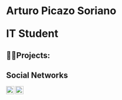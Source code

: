 <h1>Arturo Picazo Soriano <br/> <p>IT Student</p>

<h2>👨‍💻Projects:</h2>


<h2>Social Networks</h2>
<a href="https://www.linkedin.com/in/arturo-picazo-soriano-326775267/"><img align="left" alt="Arturo | LinkedIn" width="22px" src="https://cdn.jsdelivr.net/npm/simple-icons@v3/icons/linkedin.svg"></a>
<img align="left" alt="Arturo | Instagram" width="22px" src="https://cdn.jsdelivr.net/npm/simple-icons@v3/icons/instagram.svg"><a href="https://www.instagram.com/_arturopicazo_/"></a></>
